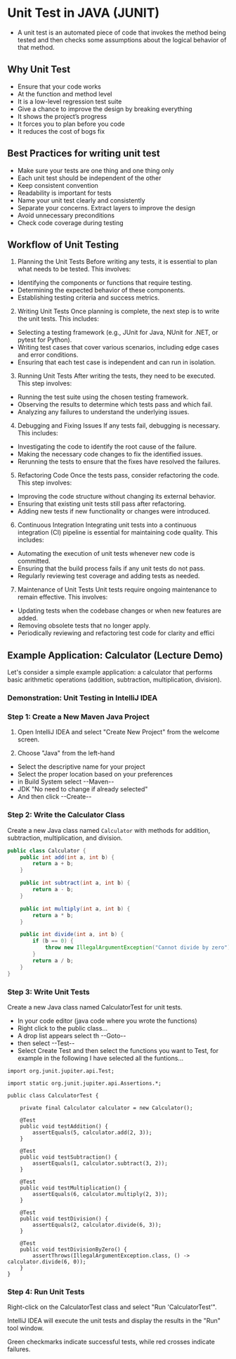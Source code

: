 # Unit Test in JAVA (JUNIT)
 - A unit test is an automated piece of code that invokes the method being tested and then checks some assumptions about the logical behavior of that method.
## Why Unit Test
- Ensure that your code works
- At the function and method level
- It is a low-level regression test suite
- Give a chance to improve  the design by breaking everything
- It shows the project’s progress
- It forces you to plan before you code
- It reduces the cost of bogs fix

## Best Practices for writing unit test
- Make sure your tests are one thing and one thing only
- Each unit test should be independent of the other
- Keep consistent convention
- Readability is important for tests
- Name your unit test clearly and consistently
- Separate your concerns. Extract layers to improve the design
- Avoid unnecessary preconditions
- Check code coverage during testing

## Workflow of Unit Testing

1. Planning the Unit Tests
Before writing any tests, it is essential to plan what needs to be tested. This involves:
- Identifying the components or functions that require testing.
- Determining the expected behavior of these components.
- Establishing testing criteria and success metrics.
2. Writing Unit Tests
Once planning is complete, the next step is to write the unit tests. This includes:
- Selecting a testing framework (e.g., JUnit for Java, NUnit for .NET, or pytest for Python).
- Writing test cases that cover various scenarios, including edge cases and error conditions.
- Ensuring that each test case is independent and can run in isolation.
3. Running Unit Tests
After writing the tests, they need to be executed. This step involves:
- Running the test suite using the chosen testing framework.
- Observing the results to determine which tests pass and which fail.
- Analyzing any failures to understand the underlying issues.
4. Debugging and Fixing Issues
If any tests fail, debugging is necessary. This includes:
- Investigating the code to identify the root cause of the failure.
- Making the necessary code changes to fix the identified issues.
- Rerunning the tests to ensure that the fixes have resolved the failures.
5. Refactoring Code
Once the tests pass, consider refactoring the code. This step involves:
- Improving the code structure without changing its external behavior.
- Ensuring that existing unit tests still pass after refactoring.
- Adding new tests if new functionality or changes were introduced.
6. Continuous Integration
Integrating unit tests into a continuous integration (CI) pipeline is essential for maintaining code quality. This includes:
- Automating the execution of unit tests whenever new code is committed.
- Ensuring that the build process fails if any unit tests do not pass.
- Regularly reviewing test coverage and adding tests as needed.
7. Maintenance of Unit Tests
Unit tests require ongoing maintenance to remain effective. This involves:
- Updating tests when the codebase changes or when new features are added.
- Removing obsolete tests that no longer apply.
- Periodically reviewing and refactoring test code for clarity and effici

## Example Application: Calculator (Lecture Demo)

Let's consider a simple example application: a calculator that performs basic arithmetic operations (addition, subtraction, multiplication, division).

### Demonstration: Unit Testing in IntelliJ IDEA

### Step 1: Create a New Maven Java Project

1. Open IntelliJ IDEA and select "Create New Project" from the welcome screen.

2. Choose "Java" from the left-hand
  - Select the descriptive name for your project
  - Select the proper location based on your preferences
  - in Build System select --Maven--
  - JDK "No need to change if already selected"
  - And then click --Create-- 
  

### Step 2: Write the Calculator Class

Create a new Java class named `Calculator` with methods for addition, subtraction, multiplication, and division.

```java
public class Calculator {
    public int add(int a, int b) {
        return a + b;
    }

    public int subtract(int a, int b) {
        return a - b;
    }

    public int multiply(int a, int b) {
        return a * b;
    }

    public int divide(int a, int b) {
        if (b == 0) {
            throw new IllegalArgumentException("Cannot divide by zero");
        }
        return a / b;
    }
}
````
### Step 3: Write Unit Tests
Create a new Java class named CalculatorTest for unit tests.
- In your code editor (java code where you wrote the functions)
- Right click to the public class...
- A drop list appears select th --Goto--
- then select --Test--
- Select Create Test and then select the functions you want to Test, for example in the following I have selected all the funtions...

````
import org.junit.jupiter.api.Test;

import static org.junit.jupiter.api.Assertions.*;

public class CalculatorTest {

    private final Calculator calculator = new Calculator();

    @Test
    public void testAddition() {
        assertEquals(5, calculator.add(2, 3));
    }

    @Test
    public void testSubtraction() {
        assertEquals(1, calculator.subtract(3, 2));
    }

    @Test
    public void testMultiplication() {
        assertEquals(6, calculator.multiply(2, 3));
    }

    @Test
    public void testDivision() {
        assertEquals(2, calculator.divide(6, 3));
    }

    @Test
    public void testDivisionByZero() {
        assertThrows(IllegalArgumentException.class, () -> calculator.divide(6, 0));
    }
}
````
### Step 4: Run Unit Tests
Right-click on the CalculatorTest class and select "Run 'CalculatorTest'".

IntelliJ IDEA will execute the unit tests and display the results in the "Run" tool window.

Green checkmarks indicate successful tests, while red crosses indicate failures.

